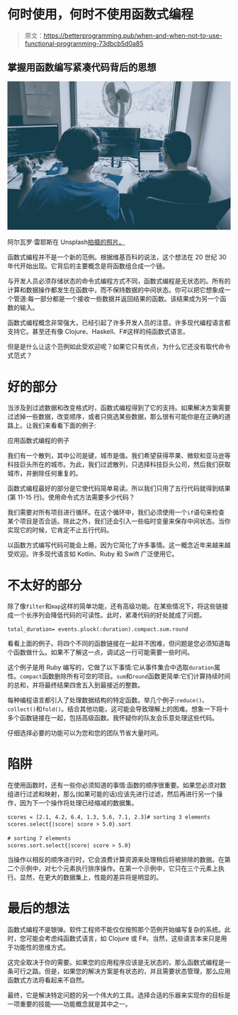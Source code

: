 # 何时使用，何时不使用函数式编程

> 原文：<https://betterprogramming.pub/when-and-when-not-to-use-functional-programming-73dbcb5d0a85>

## 掌握用函数编写紧凑代码背后的思想

![](img/3791cb3b54cf7b5cca5cfbd0345d93e6.png)

阿尔瓦罗·雷耶斯在 Unsplash[拍摄的照片。](/s/photos/programming?utm_source=unsplash&utm_medium=referral&utm_content=creditCopyText)

函数式编程并不是一个新的范例。根据维基百科的说法，这个想法在 20 世纪 30 年代开始出现。它背后的主要概念是将函数组合成一个链。

与开发人员必须存储状态的命令式编程方式不同，函数式编程是无状态的。所有的计算和数据操作都发生在函数中，而不保持数据的中间状态。你可以把它想象成一个管道:每一部分都是一个接收一些数据并返回结果的函数。该结果成为另一个函数的输入。

函数式编程概念非常强大，已经引起了许多开发人员的注意。许多现代编程语言都支持它。甚至还有像 Clojure、Haskell、F#这样的纯函数式语言。

但是是什么让这个范例如此受欢迎呢？如果它只有优点，为什么它还没有取代命令式范式？

# 好的部分

当涉及到过滤数据和改变格式时，函数式编程得到了它的支持。如果解决方案需要过滤掉一些数据，改变顺序，或者只挑选某些数据，那么很有可能你是在正确的道路上。让我们来看看下面的例子:

应用函数式编程的例子

我们有一个散列，其中公司是键，城市是值。我们希望获得苹果、微软和亚马逊等科技巨头所在的城市。为此，我们过滤散列，只选择科技巨头公司，然后我们获取城市，并删除任何重复的。

函数式编程最好的部分是它使代码简单易读。所以我们只用了五行代码就得到结果(第 11-15 行)。使用命令式方法需要多少代码？

我们需要对所有项目进行循环。在这个循环中，我们必须使用一个`if`语句来检查某个项目是否合适。除此之外，我们还会引入一些临时变量来保存中间状态。当你实现它的时候，它肯定不止五行代码。

以函数方式编写代码可能会上瘾，因为它简化了许多事情。这一概念近年来越来越受欢迎。许多现代语言如 Kotlin、Ruby 和 Swift 广泛使用它。

# 不太好的部分

除了像`filter`和`map`这样的简单功能，还有高级功能。在某些情况下，将这些链接成一个长序列会降低代码的可读性。此时，紧凑代码的好处就成了问题。

```
total_duration= events.pluck(:duration).compact.sum.round
```

看看上面的例子。将四个不同的函数链接在一起并不困难，但问题是您必须知道每个函数做什么。如果不了解这一点，调试这一行可能需要一些时间。

这个例子是用 Ruby 编写的，它做了以下事情:它从事件集合中选取`duration`属性。`compact`函数删除所有可空的项目。`sum`和`round`函数更简单:它们计算持续时间的总和，并将最终结果四舍五入到最接近的整数。

每种编程语言都引入了处理数据结构的特定函数。举几个例子:`reduce()`、`collect()`和`fold()`。结合其他功能，这可能会导致理解上的困难。想象一下将十多个函数链接在一起，包括高级函数。我怀疑你的队友会乐意处理这些代码。

仔细选择必要的功能可以为您和您的团队节省大量时间。

# 陷阱

在使用函数时，还有一些你必须知道的事情:函数的顺序很重要。如果您必须对数组进行过滤和映射，那么(如果可能的话)应该先进行过滤，然后再进行另一个操作，因为下一个操作将处理已经缩减的数据集。

```
scores = [2.1, 4.2, 6.4, 1.3, 5.6, 7.1, 2.3]# sorting 3 elements
scores.select{|score| score > 5.0}.sort

# sorting 7 elements
scores.sort.select{|score| score > 5.0}
```

当操作以相反的顺序进行时，它会浪费计算资源来处理稍后将被排除的数据。在第二个示例中，对七个元素执行排序操作。在第一个示例中，它只在三个元素上执行。显然，在更大的数据集上，性能的差异将是明显的。

# 最后的想法

函数式编程不是银弹。软件工程师不能仅仅按照那个范例开始编写复杂的系统。此时，您可能会考虑纯函数式语言，如 Clojure 或 F#。当然，这些语言本来只是用于功能性的思维方式。

这完全取决于你的需要。如果您的应用程序应该是无状态的，那么函数式编程是一条可行之路。但是，如果您的解决方案是有状态的，并且需要状态管理，那么应用函数式方法将看起来不自然。

最终，它是解决特定问题的另一个伟大的工具。选择合适的乐器来实现你的目标是一项重要的技能——功能概念就是其中之一。